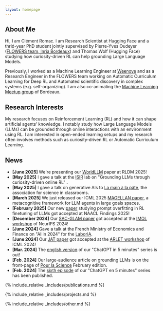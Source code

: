 ```yaml
---
layout: homepage
---
```


## About Me

Hi, I am Clément Romac. I am Research Scientist at Hugging Face and a thrid-year PhD student jointly supervised by Pierre-Yves Oudeyer ([FLOWERS team, Inria Bordeaux](https://flowers.inria.fr/)) and Thomas Wolf (Hugging Face) studying how curiosity-driven RL can help grounding Large Language Models. 

Previously, I worked as a Machine Learning Engineer at [Weenove](https://www.weenove.fr/) and as a Research Engineer in the FLOWERS team working on Automatic Curriculum Learning for Deep RL and Automated scientific discovery in complex systems (e.g. self-organizing). 
I am also co-animating the [Machine Learning Meetup group](https://www.meetup.com/fr-FR/Bordeaux-Machine-Learning-Meetup/) of Bordeaux. 


## Research Interests
My research focuses on Reinforcement Learning (RL) and how it can shape artificial agents' knowledge. I notably study how Large Language Models (LLMs) can be grounded through online interactions with an environment using RL. I am interested in open-ended learning setups and my research often involves methods such as curiosity-driven RL or Automatic Curriculum Learning.

## News
- **[June 2025]** We're presenting our [WorldLLM](https://www.arxiv.org/abs/2506.06725) paper at RLDM 2025!
- **[May 2025]** I gave a talk at the [ISIR](https://www.isir.upmc.fr/) lab on "Grounding LLMs through curiosity-driven online RL" .
- **[May 2025]** I gave a talk on generative AIs to [La main à la pâte](https://fondation-lamap.org/), the association for science in classrooms.
- **[March 2025]** We just released our ICML 2025 [MAGELLAN paper](https://arxiv.org/abs/2502.07709), a metacognitive framework for LLM agents in large goals spaces.
- **[February 2025]** Our new [paper](https://arxiv.org/abs/2410.19920) studying prompt overfitting in RL finetuning of LLMs got accepted at NAACL Findings 2025!
- **[December 2024]** Our [SAC-GLAM paper](https://arxiv.org/abs/2410.12481) got accepted at the [IMOL workshop](https://imol-workshop.github.io/) of NeurIPS 2024!
- **[June 2024]** Gave a talk at the French Ministry of Economics and Finance on "AI in 2024" for the [LaborIA](https://www.laboria.ai/).
- **[June 2024]** Our [JAT paper](https://github.com/huggingface/jat) got accepted at the [ARLET workshop](https://arlet-workshop.github.io/) of ICML 2024!
- **[Mar. 2024]** The [english version](http://developmentalsystems.org/chatgpt_5_minutes/en/) of our "ChatGPT in 5 minutes" series is out!
- **[Feb. 2024]** Our large-audience article on grounding LLMs is on the front-page of [Pour la Science](https://www.pourlascience.fr/sd/informatique/les-algorithmes-des-ia-peuvent-ils-comprendre-notre-monde-26131.php) February edition.
- **[Feb. 2024]** The [sixth episode](http://developmentalsystems.org/chatgpt_5_minutes/fr/) of our "ChatGPT en 5 minutes" series has been published.


{% include_relative _includes/publications.md %}

{% include_relative _includes/projects.md %}

{% include_relative _includes/other.md %}
